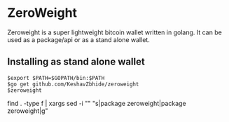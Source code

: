 ZeroWeight
==========
Zeroweight is a super lightweight bitcoin wallet written in golang. 
It can be used as a package/api or as a stand alone wallet.

Installing as stand alone wallet
---------------------------------
    $export $PATH=$GOPATH/bin:$PATH
    $go get github.com/KeshavZbhide/zeroweight
    $zeroweight 


find . -type f | xargs sed -i "" "s|package zeroweight|package zeroweight|g"
